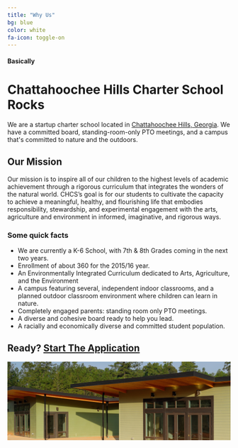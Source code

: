 ```yaml
---
title: "Why Us"
bg: blue
color: white
fa-icon: toggle-on
---
```


#### Basically

# Chattahoochee Hills Charter School Rocks

We are a startup charter school located in [Chattahoochee Hills, Georgia](https://www.google.com/maps/place/Chattahoochee+Hills+Charter+School/@33.581361,-84.697708,9z/data=!4m2!3m1!1s0x88f4dadf5845cb05:0xad17349679d749f4). We have a committed board, standing-room-only PTO meetings, and a campus that's committed to nature and the outdoors.

## Our Mission

Our mission is to inspire all of our children to the highest levels of academic achievement through a rigorous curriculum that integrates the wonders of the natural world. CHCS’s goal is for our students to cultivate the capacity to achieve a meaningful, healthy, and flourishing life that embodies responsibility, stewardship, and experimental engagement with the arts, agriculture and environment in informed, imaginative, and rigorous ways.

### Some quick facts

- We are currently a K-6 School, with 7th & 8th Grades coming in the next two years.
- Enrollment of about 360 for the 2015/16 year.
- An Environmentally Integrated Curriculum dedicated to Arts, Agriculture, and the Environment
- A campus featuring several, independent indoor classrooms, and a planned outdoor classroom environment where children can learn in nature.
- Completely engaged parents: standing room only PTO meetings.
- A diverse and cohesive board ready to help you lead.
- A racially and economically diverse and committed student population.

## **Ready? [Start The Application](#)**


<img class="row full column"  src="chcs-buildings.jpg" alt="Our Campus" title="Our Campus" />
